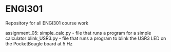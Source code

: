 # ENGI301
Repository for all ENGI301 course work 

assignment_05:
  simple_calc.py - file that runs a program for a simple calculator 
  blink_USR3.py - file that runs a program to blink the USR3 LED on the PocketBeagle board at 5 Hz
  
